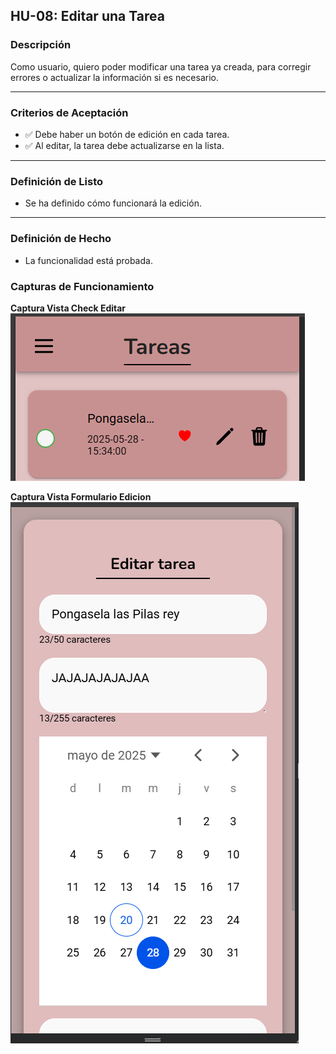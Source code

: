 ## HU-08: Editar una Tarea

### Descripción
Como usuario, quiero poder modificar una tarea ya creada, para corregir errores o actualizar la información si es necesario.

---

### Criterios de Aceptación
- ✅ Debe haber un botón de edición en cada tarea.  
- ✅ Al editar, la tarea debe actualizarse en la lista.  

---

### Definición de Listo
- Se ha definido cómo funcionará la edición.  

---

### Definición de Hecho
- La funcionalidad está probada.  

### Capturas de Funcionamiento
**Captura Vista Check Editar**
![Captura de pantalla de la app](imagenes/BotonEditar.png)

**Captura Vista Formulario Edicion**
![Captura de pantalla de la app](imagenes/FormEditar.png)
